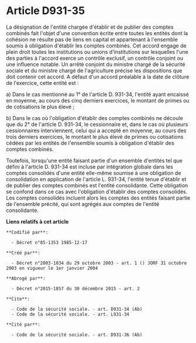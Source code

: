 # Article D931-35

La désignation de l'entité chargée d'établir et de publier des comptes combinés fait l'objet d'une convention écrite entre
toutes les entités dont la cohésion ne résulte pas de liens en capital et appartenant à l'ensemble soumis à obligation
d'établir les comptes combinés. Cet accord engage de plein droit toutes les institutions ou unions d'institutions sur
lesquelles l'une des parties à l'accord exerce un contrôle exclusif, un contrôle conjoint ou une influence notable. Un arrêté
conjoint du ministre chargé de la sécurité sociale et du ministre chargé de l'agriculture précise les dispositions que doit
contenir cet accord. A défaut d'un accord préalable à la date de clôture de l'exercice, cette entité est : 

a) Dans le cas mentionné au 1° de l'article D. 931-34, l'entité ayant encaissé en moyenne, au cours des cinq derniers
exercices, le montant de primes ou de cotisations le plus élevé ; 

b) Dans le cas où l'obligation d'établir des comptes combinés ne découle que du 2° de l'article D. 931-34, le cessionnaire
et, dans le cas où plusieurs cessionnaires interviennent, celui qui a accepté en moyenne, au cours des trois derniers
exercices, le montant le plus élevé de primes ou cotisations cédées par les entités de l'ensemble soumis à obligation
d'établir des comptes combinés. 

Toutefois, lorsqu'une entité faisant partie d'un ensemble d'entités tel que défini à l'article D. 931-34 est incluse par
intégration globale dans les comptes consolidés d'une entité elle-même soumise à une obligation de consolidation en
application de l'article L. 931-34, l'entité tenue d'établir et de publier des comptes combinés est l'entité consolidante.
Cette obligation se confond dans ce cas avec l'obligation d'établir des comptes consolidés. Les comptes consolidés incluent
alors les comptes des entités faisant partie de l'ensemble précité, qui sont agrégés aux comptes de l'entité consolidante.

**Liens relatifs à cet article**

	**Codifié par**:

	  - Décret n°85-1353 1985-12-17

	**Créé par**:

	  - Décret n°2003-1034 du 29 octobre 2003 - art. 1 () JORF 31 octobre 2003 en vigueur le 1er janvier 2004

	**Abrogé par**:

	  - Décret n°2015-1857 du 30 décembre 2015 - art. 2

	**Cite**:

	  - Code de la sécurité sociale. - art. D931-34 (Ab)
	  - Code de la sécurité sociale. - art. L931-34

	**Cité par**:

	  - Code de la sécurité sociale. - art. D931-36 (Ab)
